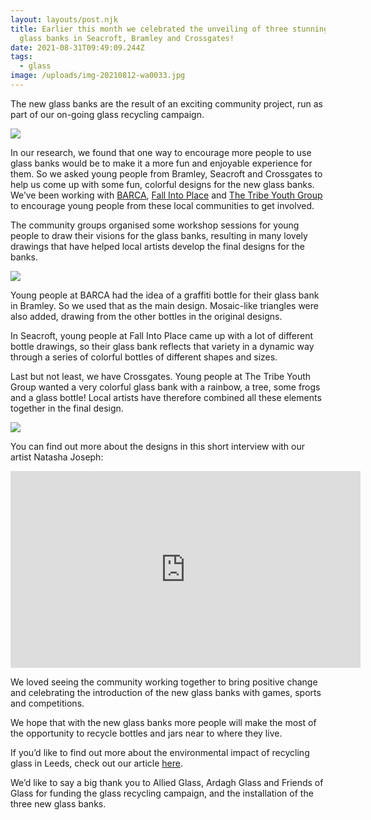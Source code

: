 ```yaml
---
layout: layouts/post.njk
title: Earlier this month we celebrated the unveiling of three stunning new
  glass banks in Seacroft, Bramley and Crossgates!
date: 2021-08-31T09:49:09.244Z
tags:
  - glass
image: /uploads/img-20210812-wa0033.jpg
---
```

The new glass banks are the result of an exciting community project, run as part of our on-going glass recycling campaign. 

![](/uploads/seacroft-2-.jfif)

In our research, we found that one way to encourage more people to use glass banks would be to make it a more fun and enjoyable experience for them. So we asked young people from Bramley, Seacroft and Crossgates to help us come up with some fun, colorful designs for the new glass banks. We’ve been working with [BARCA](https://www.barca-leeds.org/), [Fall Into Place](https://fallintoplace.co.uk/) and [The Tribe Youth Group](https://thetribe.org.uk/) to encourage young people from these local communities to get involved. 

The community groups organised some workshop sessions for young people to draw their visions for the glass banks, resulting in many lovely drawings that have helped local artists develop the final designs for the banks.

![](/uploads/ls14-trust2.jpg)

Young people at BARCA had the idea of a graffiti bottle for their glass bank in Bramley. So we used that as the main design. Mosaic-like triangles were also added, drawing from the other bottles in the original designs.

In Seacroft, young people at Fall Into Place came up with a lot of different bottle drawings, so their glass bank reflects that variety in a dynamic way through a series of colorful bottles of different shapes and sizes.

Last but not least, we have Crossgates. Young people at The Tribe Youth Group wanted a very colorful glass bank with a rainbow, a tree, some frogs and a glass bottle! Local artists have therefore combined all these elements together in the final design. 

![](/uploads/img-20210812-wa0006-1-.jpg)

You can find out more about the designs in this short interview with our artist Natasha Joseph: 

<iframe width="560" height="315" src="https://www.youtube.com/embed/pACyqzLAm_E" title="YouTube video player" frameborder="0" allow="accelerometer; autoplay; clipboard-write; encrypted-media; gyroscope; picture-in-picture" allowfullscreen></iframe>



We loved seeing the community working together to bring positive change and celebrating the introduction of the new glass banks with games, sports and competitions. 

We hope that with the new glass banks more people will make the most of the opportunity to recycle bottles and jars near to where they live. 

If you’d like to find out more about the environmental impact of recycling glass in Leeds, check out our article [here](https://www.zerowasteleeds.org.uk/tips/environmental-impact-of-glass/).

We’d like to say a big thank you to Allied Glass, Ardagh Glass and Friends of Glass for funding the glass recycling campaign, and the installation of the three new glass banks.